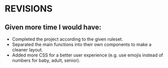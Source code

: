 # REVISIONS

## Given more time I would have:

  * Completed the project according to the given ruleset.
  * Separated the main functions into their own components to make a cleaner layout.
  * Added more CSS for a better user experience (e.g. use emojis instead of numbers for baby, adult, senior).
